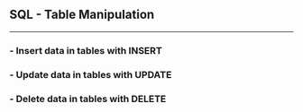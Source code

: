 ## SQL - Table Manipulation

<hr />

### - Insert data in tables with INSERT

### - Update data in tables with UPDATE

### - Delete data in tables with DELETE
